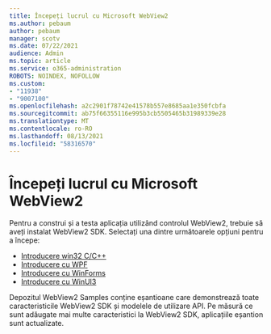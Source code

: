 ```yaml
---
title: Începeți lucrul cu Microsoft WebView2
ms.author: pebaum
author: pebaum
manager: scotv
ms.date: 07/22/2021
audience: Admin
ms.topic: article
ms.service: o365-administration
ROBOTS: NOINDEX, NOFOLLOW
ms.custom:
- "11938"
- "9007100"
ms.openlocfilehash: a2c2901f78742e41578b557e8685aa1e350fcbfa
ms.sourcegitcommit: ab75f66355116e995b3cb5505465b31989339e28
ms.translationtype: MT
ms.contentlocale: ro-RO
ms.lasthandoff: 08/13/2021
ms.locfileid: "58316570"
---
```

# <a name="get-started-with-microsoft-webview2"></a>Începeți lucrul cu Microsoft WebView2

Pentru a construi și a testa aplicația utilizând controlul WebView2, trebuie să aveți instalat WebView2 SDK. Selectați una dintre următoarele opțiuni pentru a începe:

- [Introducere win32 C/C++](https://docs.microsoft.com/microsoft-edge/webview2/get-started/win32)
- [Introducere cu WPF](https://docs.microsoft.com/microsoft-edge/webview2/get-started/wpf)
- [Introducere cu WinForms](https://docs.microsoft.com/microsoft-edge/webview2/get-started/winforms)
- [Introducere cu WinUI3](https://docs.microsoft.com/microsoft-edge/webview2/get-started/winui)

Depozitul WebView2 Samples conține eșantioane care demonstrează toate caracteristicile WebView2 SDK și modelele de utilizare API. Pe măsură ce sunt adăugate mai multe caracteristici la WebView2 SDK, aplicațiile eșantion sunt actualizate.

